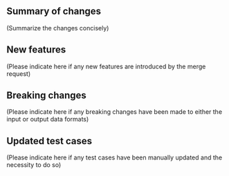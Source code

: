 ## Summary of changes

(Summarize the changes concisely)

## New features

(Please indicate here if any new features are introduced by the merge request)

## Breaking changes

(Please indicate here if any breaking changes have been made to either the input or output data formats)

## Updated test cases

(Please indicate here if any test cases have been manually updated and the necessity to do so)
